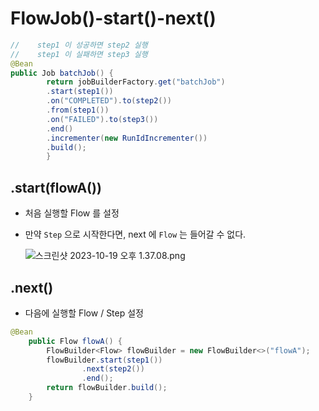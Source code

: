 # FlowJob()-start()-next()

```java
//    step1 이 성공하면 step2 실행
//    step1 이 실패하면 step3 실행
@Bean
public Job batchJob() {
        return jobBuilderFactory.get("batchJob")
        .start(step1())
        .on("COMPLETED").to(step2())
        .from(step1())
        .on("FAILED").to(step3())
        .end()
        .incrementer(new RunIdIncrementer())
        .build();
        }
```

## .start(flowA())

- 처음 실행할 Flow 를 설정
- 만약 `Step` 으로 시작한다면, next 에 `Flow` 는 들어갈 수 없다.

  ![스크린샷 2023-10-19 오후 1.37.08.png](https://prod-files-secure.s3.us-west-2.amazonaws.com/620a6d8c-eeac-4c90-b691-23b89fd6e153/29699dcf-a101-459e-8005-3f8e6c120536/%E1%84%89%E1%85%B3%E1%84%8F%E1%85%B3%E1%84%85%E1%85%B5%E1%86%AB%E1%84%89%E1%85%A3%E1%86%BA_2023-10-19_%E1%84%8B%E1%85%A9%E1%84%92%E1%85%AE_1.37.08.png)


## .next()

- 다음에 실행할 Flow / Step 설정

```java
@Bean
    public Flow flowA() {
        FlowBuilder<Flow> flowBuilder = new FlowBuilder<>("flowA");
        flowBuilder.start(step1())
                .next(step2())
                .end();
        return flowBuilder.build();
    }
```